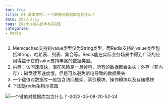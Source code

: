 ```yaml
---
toc: true
title: 01-基本架构：一个键值对数据库包含什么？
date: 2022-3-11
tags: [Redis核心技术与实战]
categories:
- Redis
---
```


1. Memcached支持的value类型仅为String类型，而Redis支持的value类型包括String、哈希表、列表、集合等。Redis能在实际业务场景中得到广泛的应用得益于它的value支持丰富的数据类型。
2. 内存：访问速度快，潜在风险是一旦掉电，所有的数据都会丢失；外存（非内存）：磁盘读写速度慢，但是可以避免断电导致的数据丢失
3. 一个键值对数据库一般包含访问框架、索引模块、操作模块以及存储模块
4. 下图是redis架构示意图

![一个键值对数据库包含什么？-2022-05-08-20-52-24](https://images-1309978559.cos.ap-chengdu.myqcloud.com/blogimages/一个键值对数据库包含什么？-2022-05-08-20-52-24.png)


